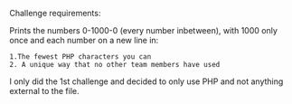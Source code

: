 Challenge requirements:

  Prints the numbers 0-1000-0 (every number inbetween), with 1000 only once and each number on a new line in:

    1.The fewest PHP characters you can
    2. A unique way that no other team members have used
    
 I only did the 1st challenge and decided to only use PHP and not anything external to the file.
